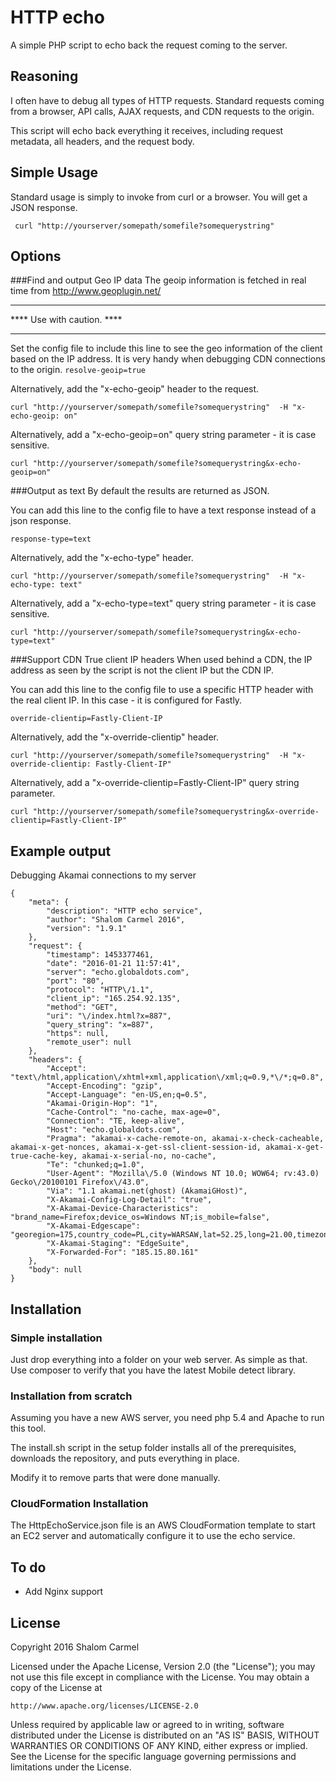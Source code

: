 # HTTP echo

A simple PHP script to echo back the request coming to the server. 

## Reasoning
I often have to debug all types of HTTP requests.  Standard requests coming from a browser, API calls, AJAX requests, and CDN requests to the origin. 

This script will echo back everything it receives, including request metadata, all headers, and the request body. 
## Simple Usage
Standard usage is simply to invoke from curl or a browser. You will get a JSON response. 

` curl "http://yourserver/somepath/somefile?somequerystring"`

## Options

###Find and output Geo IP data
The geoip information is fetched in real time from http://www.geoplugin.net/
**********************************************************
****           Use with caution.                      ****
**********************************************************

Set the config file to include this line to see the geo information of the client based on the IP address. It is very handy when debugging CDN connections to the origin. 
` resolve-geoip=true `

Alternatively, add the "x-echo-geoip" header to the request.

` curl "http://yourserver/somepath/somefile?somequerystring"  -H "x-echo-geoip: on" `

Alternatively, add a "x-echo-geoip=on" query string parameter - it is case sensitive. 

` curl "http://yourserver/somepath/somefile?somequerystring&x-echo-geoip=on" `

###Output as text
By default the results are returned as JSON. 

You can add this line to the config file to have a text response instead of a json response. 

` response-type=text `

Alternatively, add the "x-echo-type" header.

` curl "http://yourserver/somepath/somefile?somequerystring"  -H "x-echo-type: text" `

Alternatively, add a "x-echo-type=text" query string parameter - it is case sensitive. 

` curl "http://yourserver/somepath/somefile?somequerystring&x-echo-type=text" `

###Support CDN True client IP headers
When used behind a CDN, the IP address as seen by the script is not the client IP but the CDN IP. 

You can add this line to the config file to use a specific HTTP header with the real client IP. In this case - it is configured for Fastly.

` override-clientip=Fastly-Client-IP `

Alternatively, add the "x-override-clientip" header.

` curl "http://yourserver/somepath/somefile?somequerystring"  -H "x-override-clientip: Fastly-Client-IP" `

Alternatively, add a "x-override-clientip=Fastly-Client-IP" query string parameter.

` curl "http://yourserver/somepath/somefile?somequerystring&x-override-clientip=Fastly-Client-IP" `

## Example output 
Debugging Akamai connections to my server 
```
{
    "meta": {
        "description": "HTTP echo service",
        "author": "Shalom Carmel 2016",
        "version": "1.9.1"
    },
    "request": {
        "timestamp": 1453377461,
        "date": "2016-01-21 11:57:41",
        "server": "echo.globaldots.com",
        "port": "80",
        "protocol": "HTTP\/1.1",
        "client_ip": "165.254.92.135",
        "method": "GET",
        "uri": "\/index.html?x=887",
        "query_string": "x=887",
        "https": null,
        "remote_user": null
    },
    "headers": {
        "Accept": "text\/html,application\/xhtml+xml,application\/xml;q=0.9,*\/*;q=0.8",
        "Accept-Encoding": "gzip",
        "Accept-Language": "en-US,en;q=0.5",
        "Akamai-Origin-Hop": "1",
        "Cache-Control": "no-cache, max-age=0",
        "Connection": "TE, keep-alive",
        "Host": "echo.globaldots.com",
        "Pragma": "akamai-x-cache-remote-on, akamai-x-check-cacheable, akamai-x-get-nonces, akamai-x-get-ssl-client-session-id, akamai-x-get-true-cache-key, akamai-x-serial-no, no-cache",
        "Te": "chunked;q=1.0",
        "User-Agent": "Mozilla\/5.0 (Windows NT 10.0; WOW64; rv:43.0) Gecko\/20100101 Firefox\/43.0",
        "Via": "1.1 akamai.net(ghost) (AkamaiGHost)",
        "X-Akamai-Config-Log-Detail": "true",
        "X-Akamai-Device-Characteristics": "brand_name=Firefox;device_os=Windows NT;is_mobile=false",
        "X-Akamai-Edgescape": "georegion=175,country_code=PL,city=WARSAW,lat=52.25,long=21.00,timezone=GMT+1,continent=EU,throughput=vhigh,bw=5000,asnum=47273,location_id=0",
        "X-Akamai-Staging": "EdgeSuite",
        "X-Forwarded-For": "185.15.80.161"
    },
    "body": null
}
```
## Installation 
### Simple installation
Just drop everything into a folder on your web server. As simple as that.  
Use composer to verify that you have the latest Mobile detect library. 

### Installation from scratch
Assuming you have a new AWS server, you need php 5.4 and Apache to run this tool. 

The install.sh script in the setup folder installs all of the prerequisites, downloads the repository, and puts everything in place. 

Modify it to remove parts that were done manually. 


### CloudFormation Installation
The HttpEchoService.json file is an AWS CloudFormation template to start an EC2 server and automatically configure it to use the echo service.

## To do
* Add Nginx support

## License
Copyright 2016 Shalom Carmel

Licensed under the Apache License, Version 2.0 (the "License");
you may not use this file except in compliance with the License.
You may obtain a copy of the License at

	http://www.apache.org/licenses/LICENSE-2.0

Unless required by applicable law or agreed to in writing, software
distributed under the License is distributed on an "AS IS" BASIS,
WITHOUT WARRANTIES OR CONDITIONS OF ANY KIND, either express or implied.
See the License for the specific language governing permissions and
limitations under the License.